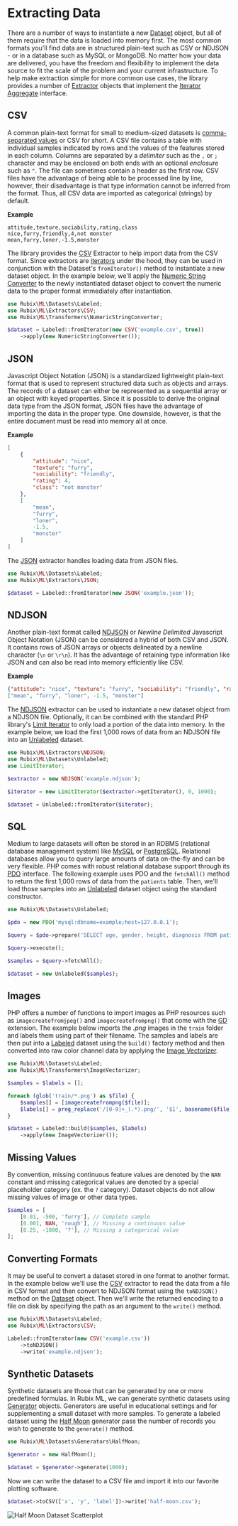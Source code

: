 # Extracting Data
There are a number of ways to instantiate a new [Dataset](datasets/api.md) object, but all of them require that the data is loaded into memory first. The most common formats you'll find data are in structured plain-text such as CSV or NDJSON - or in a database such as MySQL or MongoDB. No matter how your data are delivered, you have the freedom and flexibility to implement the data source to fit the scale of the problem and your current infrastructure. To help make extraction simple for more common use cases, the library provides a number of [Extractor](extractors/api.md) objects that implement the [Iterator Aggregate](https://www.php.net/manual/en/class.iteratoraggregate.php) interface.

## CSV
A common plain-text format for small to medium-sized datasets is [comma-separated values](https://en.wikipedia.org/wiki/Comma-separated_values) or CSV for short. A CSV file contains a table with individual samples indicated by rows and the values of the features stored in each column. Columns are separated by a *delimiter* such as the `,` or `;` character and may be enclosed on both ends with an optional *enclosure* such as `"`. The file can sometimes contain a header as the first row. CSV files have the advantage of being able to be processed line by line, however, their disadvantage is that type information cannot be inferred from the format. Thus, all CSV data are imported as categorical (strings) by default.

**Example**

```csv
attitude,texture,sociability,rating,class
nice,furry,friendly,4,not monster
mean,furry,loner,-1.5,monster
```

The library provides the [CSV](extractors/csv.md) Extractor to help import data from the CSV format. Since extractors are [iterators](https://www.php.net/manual/en/class.iterator.php) under the hood, they can be used in conjunction with the Dataset's `fromIterator()` method to instantiate a new dataset object. In the example below, we'll apply the [Numeric String Converter](transformers/numeric-string-converter.md) to the newly instantiated dataset object to convert the numeric data to the proper format immediately after instantiation.

```php
use Rubix\ML\Datasets\Labeled;
use Rubix\ML\Extractors\CSV;
use Rubix\ML\Transformers\NumericStringConverter;

$dataset = Labeled::fromIterator(new CSV('example.csv', true))
    ->apply(new NumericStringConverter());
```

## JSON
Javascript Object Notation (JSON) is a standardized lightweight plain-text format that is used to represent structured data such as objects and arrays. The records of a dataset can either be represented as a sequential array or an object with keyed properties. Since it is possible to derive the original data type from the JSON format, JSON files have the advantage of importing the data in the proper type. One downside, however, is that the entire document must be read into memory all at once.

**Example**

```json
[
    {
        "attitude": "nice",
        "texture": "furry",
        "sociability": "friendly",
        "rating": 4,
        "class": "not monster"
    },
    [
        "mean",
        "furry",
        "loner",
        -1.5,
        "monster"
    ]
]
```

The [JSON](extractors/json.md) extractor handles loading data from JSON files.

```php
use Rubix\ML\Datasets\Labeled;
use Rubix\ML\Extractors\JSON;

$dataset = Labeled::fromIterator(new JSON('example.json'));
```

## NDJSON
Another plain-text format called [NDJSON](http://ndjson.org/) or *Newline Delimited* Javascript Object Notation (JSON) can be considered a hybrid of both CSV and JSON. It contains rows of JSON arrays or objects delineated by a newline character (`\n` or `\r\n`). It has the advantage of retaining type information like JSON and can also be read into memory efficiently like CSV.

**Example**

```json
{"attitude": "nice", "texture": "furry", "sociability": "friendly", "rating": 4, "class": "not monster"}
["mean", "furry", "loner", -1.5, "monster"]
```

The [NDJSON](extractors/ndjson.md) extractor can be used to instantiate a new dataset object from a NDJSON file. Optionally, it can be combined with the standard PHP library's [Limit Iterator](https://www.php.net/manual/en/class.limititerator.php) to only load a portion of the data into memory. In the example below, we load the first 1,000 rows of data from an NDJSON file into an [Unlabeled](datasets/unlabeled.md) dataset.

```php
use Rubix\ML\Extractors\NDJSON;
use Rubix\ML\Datasets\Unlabeled;
use LimitIterator;

$extractor = new NDJSON('example.ndjson');

$iterator = new LimitIterator($extractor->getIterator(), 0, 1000);

$dataset = Unlabeled::fromIterator($iterator);
```

## SQL
Medium to large datasets will often be stored in an RDBMS (relational database management system) like [MySQL](https://www.mysql.com) or [PostgreSQL](https://www.postgresql.org). Relational databases allow you to query large amounts of data on-the-fly and can be very flexible. PHP comes with robust relational database support through its [PDO](https://www.php.net/manual/en/book.pdo.php) interface. The following example uses PDO and the `fetchAll()` method to return the first 1,000 rows of data from the `patients` table. Then, we'll load those samples into an [Unlabeled](datasets/unlabeled.md) dataset object using the standard constructor.

```php
use Rubix\ML\Datasets\Unlabeled;

$pdo = new PDO('mysql:dbname=example;host=127.0.0.1');

$query = $pdo->prepare('SELECT age, gender, height, diagnosis FROM patients LIMIT 1000');

$query->execute();

$samples = $query->fetchAll();

$dataset = new Unlabeled($samples);
```

## Images
PHP offers a number of functions to import images as PHP resources such as `imagecreatefromjpeg()` and `imagecreatefrompng()` that come with the [GD](https://www.php.net/manual/en/book.image.php) extension. The example below imports the *.png* images in the `train` folder and labels them using part of their filename. The samples and labels are then put into a [Labeled](datasets/labeled.md) dataset using the `build()` factory method and then converted into raw color channel data by applying the [Image Vectorizer](transformers/image-vectorizer.md).

```php
use Rubix\ML\Datasets\Labeled;
use Rubix\ML\Transformers\ImageVectorizer;

$samples = $labels = [];

foreach (glob('train/*.png') as $file) {
    $samples[] = [imagecreatefrompng($file)];
    $labels[] = preg_replace('/[0-9]+_(.*).png/', '$1', basename($file));
}

$dataset = Labeled::build($samples, $labels)
    ->apply(new ImageVectorizer());
```

## Missing Values
By convention, missing continuous feature values are denoted by the `NAN` constant and missing categorical values are denoted by a special placeholder category (ex. the `?` category). Dataset objects do not allow missing values of image or other data types.

```php
$samples = [
    [0.01, -500, 'furry'], // Complete sample
    [0.001, NAN, 'rough'], // Missing a continuous value
    [0.25, -1000, '?'], // Missing a categorical value
];
```

## Converting Formats
It may be useful to convert a dataset stored in one format to another format. In the example below we'll use the [CSV](extractors/csv.md) extractor to read the data from a file in CSV format and then convert to NDJSON format using the `toNDJSON()` method on the [Dataset](datasets/api.md#encode-the-dataset) object. Then we'll write the returned encoding to a file on disk by specifying the path as an argument to the `write()` method.

```php
use Rubix\ML\Datasets\Labeled;
use Rubix\ML\Extractors\CSV;

Labeled::fromIterator(new CSV('example.csv'))
    ->toNDJSON()
    ->write('example.ndjson');
```

## Synthetic Datasets
Synthetic datasets are those that can be generated by one or more predefined formulas. In Rubix ML, we can generate synthetic datasets using [Generator](datasets/generators/api.md) objects. Generators are useful in educational settings and for supplementing a small dataset with more samples. To generate a labeled dataset using the [Half Moon](datasets/generators/half-moon.md) generator pass the number of records you wish to generate to the `generate()` method.

```php
use Rubix\ML\Datasets\Generators\HalfMoon;

$generator = new HalfMoon();

$dataset = $generator->generate(1000);
```

Now we can write the dataset to a CSV file and import it into our favorite plotting software.

```php
$dataset->toCSV(['x', 'y', 'label'])->write('half-moon.csv');
```

![Half Moon Dataset Scatterplot](https://github.com/RubixML/RubixML/blob/master/docs/img/half-moon-scatterplot.png?raw=true)